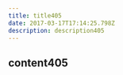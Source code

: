 ```yaml
---
title: title405
date: 2017-03-17T17:14:25.798Z
description: description405
---
```


## content405
  
